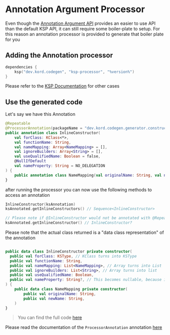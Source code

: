 # Annotation Argument Processor

Even though the [Annotation Argument API](Annotation-Argument-Processor.md) provides an easier to use API than the 
default KSP API, it can still require some boiler-plate to setup. For this reason an annotation processor is provided
to generate that boiler plate for you

## Adding the Annotation processor

```kotlin
dependencies {
    ksp("dev.kord.codegen", "ksp-processor", "%version%")
}
```

Please refer to the [KSP Documentation](https://kotlinlang.org/docs/ksp-multiplatform.html#compilation-and-processing)
for other cases

## Use the generated code

Let's say we have this Annotation

```kotlin
@Repeatable
@ProcessorAnnotation(packageName = "dev.kord.codegen.generator.constructor_inliner")
public annotation class InlineConstructor(
    val forClass: KClass<*>,
    val functionName: String,
    val nameMapping: Array<NameMapping> = [],
    val ignoreBuilders: Array<String> = [],
    val useQualifiedName: Boolean = false,
    @NullIfDefault
    val nameProperty: String = NO_DELEGATION
) {
    public annotation class NameMapping(val originalName: String, val newName: String)
}
```

after running the processor you can now use the following methods to access an annotation

```kotlin
InlineConstructor(ksAnnotation)
ksAnnotated.getInlineConstructors() // Sequence<InlineConstructor>

// Please note if @InlineConstructor would not be annotated with @Repeatable this function would be generated instead
ksAnnotated.getInlineConstructor() // InlineConstructor?
```

Please note that the actual class returned is a "data class representation" of the annotation

```kotlin

public data class InlineConstructor private constructor(
  public val forClass: KSType, // KClass turns into KSType
  public val functionName: String,
  public val nameMapping: List<NameMapping>, // Array turns into List
  public val ignoreBuilders: List<String>, // Array turns into list
  public val useQualifiedName: Boolean,
  public val nameProperty: String?, // This becomes nullable, because it is annotated with @NullIfDefault
) {
    public data class NameMapping private constructor(
        public val originalName: String,
        public val newName: String,
    )
}
```

> You can find the full code [here](https://github.com/kordlib/codegen-kt/blob/main/ksp-annotations/src/commonMain/kotlin/InlineConstructor.kt)


Please read the documentation of the `ProcessorAnnotation` annotation [here](https://codegen.kord.dev/api/ksp/dev.kord.codegen.ksp.annotations/-processor-annotation/index.html)
